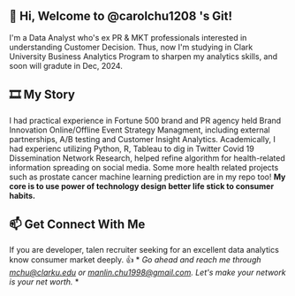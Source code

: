 👋 Hi, Welcome to @carolchu1208 's Git!
-------------------------
I'm a Data Analyst who's ex PR & MKT professionals interested in understanding Customer Decision.
Thus, now I'm studying in Clark University Business Analytics Program to sharpen my analytics skills, and soon will gradute in Dec, 2024.

🎞️ My Story
-------------------------
I had practical experience in Fortune 500 brand and PR agency held Brand Innovation Online/Offline Event Strategy Managment, including external partnerships, A/B testing and Customer Insight Analytics.
Academically, I had experienc utilizing Python, R, Tableau to dig in Twitter Covid 19 Dissemination Network Research, helped refine algorithm for health-related information spreading on social media.
Some more health related projects such as prostate cancer machine learning prediction are in my repo too! **My core is to use power of technology design better life stick to consumer habits.**

📫 Get Connect With Me
------------------------
If you are developer, talen recruiter seeking for an excellent data analytics know consumer market deeply. 
👍 * *Go ahead and reach me through mchu@clarku.edu or manlin.chu1998@gmail.com. Let's make your network is your net worth.* *

<!---
carolchu1208/carolchu1208 is a ✨ special ✨ repository because its `README.md` (this file) appears on your GitHub profile.
You can click the Preview link to take a look at your changes.
--->

